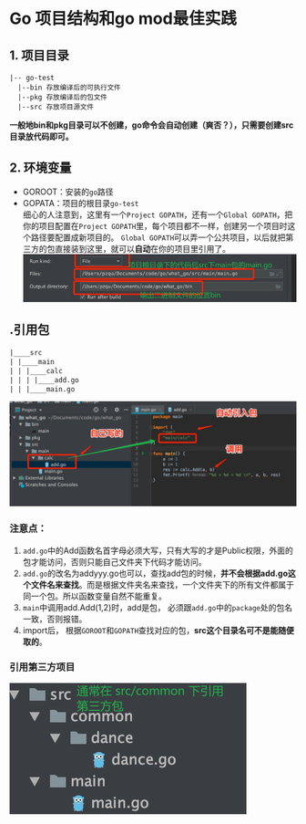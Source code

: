 
# Go 项目结构和go mod最佳实践

## 1. 项目目录
```other
|-- go-test
  |--bin 存放编译后的可执行文件
  |--pkg 存放编译后的包文件
  |--src 存放项目源文件
```
**一般地bin和pkg目录可以不创建，go命令会自动创建（爽否？），只需要创建src目录放代码即可。**

## 2. 环境变量
- GOROOT：安装的`go`路径
- GOPATA：项目的根目录`go-test`   
细心的人注意到，这里有一个`Project GOPATH`，还有一个`Global GOPATH`，把你的项目配置在`Project GOPATH`里，每个项目都不一样，创建另一个项目时这个路径要配置成新项目的。
`Global GOPATH`可以弄一个公共项目，以后就把第三方的包直接装到这里，就可以**自动**在你的项目里引用了。
![输入图片说明](/imgs/2022-11-22/6SavhjegXmvXBois.png)

## .引用包
```tree
|____src
| |____main
| | |____calc
| | | |____add.go
| | |____main.go
```
![输入图片说明](/imgs/2022-11-22/hrvDgSCo9FodCkKa.png)
### 注意点：  
1.  `add.go`中的Add函数名首字母必须大写，只有大写的才是Public权限，外面的包才能访问，否则只能自己文件夹下代码才能访问。
2.  `add.go`的改名为addyyy.go也可以，查找add包的时候，**并不会根据add.go这个文件名来查找**。而是根据文件夹名来查找，一个文件夹下的所有文件都属于同一个包。所以函数变量自然不能重复。
3.  `main`中调用add.Add(1,2)时，add是包， 必须跟`add.go`中的`package`处的包名一致，否则报错。
4.  import后， 根据`GOROOT`和`GOPATH`查找对应的包，**src这个目录名可不是能随便取的**。
### 引用第三方项目
![输入图片说明](/imgs/2022-11-22/oZ1JJ9bmA0fF9w5h.png)
<!--stackedit_data:
eyJoaXN0b3J5IjpbLTE1MTcxMTIzMTUsNjkyNDkwODc4XX0=
-->